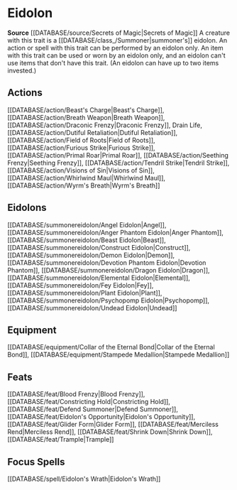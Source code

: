 ﻿---
id: '386'
name: Eidolon
rarity: Common
source: '[[DATABASE/source/Secrets of Magic|Secrets of Magic]]'
trait:
- Eidolon
type: Trait

---
# Eidolon

**Source** [[DATABASE/source/Secrets of Magic|Secrets of Magic]] 
A creature with this trait is a [[DATABASE/class_/Summoner|summoner's]] eidolon. An action or spell with this trait can be performed by an eidolon only. An item with this trait can be used or worn by an eidolon only, and an eidolon can't use items that don't have this trait. (An eidolon can have up to two items invested.)

## Actions

[[DATABASE/action/Beast's Charge|Beast's Charge]], [[DATABASE/action/Breath Weapon|Breath Weapon]], [[DATABASE/action/Draconic Frenzy|Draconic Frenzy]], Drain Life, [[DATABASE/action/Dutiful Retaliation|Dutiful Retaliation]], [[DATABASE/action/Field of Roots|Field of Roots]], [[DATABASE/action/Furious Strike|Furious Strike]], [[DATABASE/action/Primal Roar|Primal Roar]], [[DATABASE/action/Seething Frenzy|Seething Frenzy]], [[DATABASE/action/Tendril Strike|Tendril Strike]], [[DATABASE/action/Visions of Sin|Visions of Sin]], [[DATABASE/action/Whirlwind Maul|Whirlwind Maul]], [[DATABASE/action/Wyrm's Breath|Wyrm's Breath]]

## Eidolons

[[DATABASE/summonereidolon/Angel Eidolon|Angel]], [[DATABASE/summonereidolon/Anger Phantom Eidolon|Anger Phantom]], [[DATABASE/summonereidolon/Beast Eidolon|Beast]], [[DATABASE/summonereidolon/Construct Eidolon|Construct]], [[DATABASE/summonereidolon/Demon Eidolon|Demon]], [[DATABASE/summonereidolon/Devotion Phantom Eidolon|Devotion Phantom]], [[DATABASE/summonereidolon/Dragon Eidolon|Dragon]], [[DATABASE/summonereidolon/Elemental Eidolon|Elemental]], [[DATABASE/summonereidolon/Fey Eidolon|Fey]], [[DATABASE/summonereidolon/Plant Eidolon|Plant]], [[DATABASE/summonereidolon/Psychopomp Eidolon|Psychopomp]], [[DATABASE/summonereidolon/Undead Eidolon|Undead]]

## Equipment

[[DATABASE/equipment/Collar of the Eternal Bond|Collar of the Eternal Bond]], [[DATABASE/equipment/Stampede Medallion|Stampede Medallion]]

## Feats

[[DATABASE/feat/Blood Frenzy|Blood Frenzy]], [[DATABASE/feat/Constricting Hold|Constricting Hold]], [[DATABASE/feat/Defend Summoner|Defend Summoner]], [[DATABASE/feat/Eidolon's Opportunity|Eidolon's Opportunity]], [[DATABASE/feat/Glider Form|Glider Form]], [[DATABASE/feat/Merciless Rend|Merciless Rend]], [[DATABASE/feat/Shrink Down|Shrink Down]], [[DATABASE/feat/Trample|Trample]]

## Focus Spells

[[DATABASE/spell/Eidolon's Wrath|Eidolon's Wrath]]